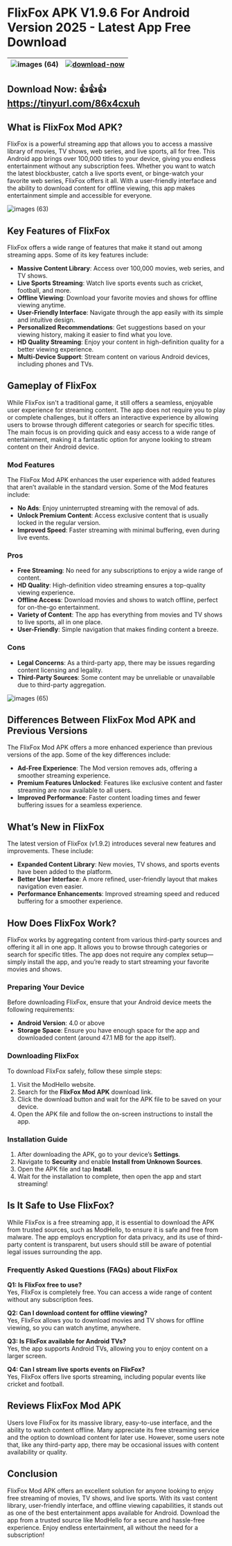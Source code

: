 
# FlixFox APK V1.9.6 For Android Version 2025 - Latest App Free Download

| ![images (64)](https://github.com/user-attachments/assets/53a79941-d80f-4d60-8679-c3b7af363435)| [![download-now](https://github.com/user-attachments/assets/22657e67-9d2d-46af-a41a-5d365d2ddc1f)](https://modhello.com/)  |
|:-------------------------------------------------:|-----------------------|

## Download Now: 👍👍👍 https://tinyurl.com/86x4cxuh

## What is FlixFox Mod APK?

FlixFox is a powerful streaming app that allows you to access a massive library of movies, TV shows, web series, and live sports, all for free. This Android app brings over 100,000 titles to your device, giving you endless entertainment without any subscription fees. Whether you want to watch the latest blockbuster, catch a live sports event, or binge-watch your favorite web series, FlixFox offers it all. With a user-friendly interface and the ability to download content for offline viewing, this app makes entertainment simple and accessible for everyone.

![images (63)](https://github.com/user-attachments/assets/0bb8b0cc-9010-4c29-8f60-0347582e6e6b)


## Key Features of FlixFox

FlixFox offers a wide range of features that make it stand out among streaming apps. Some of its key features include:

- **Massive Content Library**: Access over 100,000 movies, web series, and TV shows.
- **Live Sports Streaming**: Watch live sports events such as cricket, football, and more.
- **Offline Viewing**: Download your favorite movies and shows for offline viewing anytime.
- **User-Friendly Interface**: Navigate through the app easily with its simple and intuitive design.
- **Personalized Recommendations**: Get suggestions based on your viewing history, making it easier to find what you love.
- **HD Quality Streaming**: Enjoy your content in high-definition quality for a better viewing experience.
- **Multi-Device Support**: Stream content on various Android devices, including phones and TVs.

## Gameplay of FlixFox

While FlixFox isn't a traditional game, it still offers a seamless, enjoyable user experience for streaming content. The app does not require you to play or complete challenges, but it offers an interactive experience by allowing users to browse through different categories or search for specific titles. The main focus is on providing quick and easy access to a wide range of entertainment, making it a fantastic option for anyone looking to stream content on their Android device.

### Mod Features

The FlixFox Mod APK enhances the user experience with added features that aren’t available in the standard version. Some of the Mod features include:

- **No Ads**: Enjoy uninterrupted streaming with the removal of ads.
- **Unlock Premium Content**: Access exclusive content that is usually locked in the regular version.
- **Improved Speed**: Faster streaming with minimal buffering, even during live events.

### Pros

- **Free Streaming**: No need for any subscriptions to enjoy a wide range of content.
- **HD Quality**: High-definition video streaming ensures a top-quality viewing experience.
- **Offline Access**: Download movies and shows to watch offline, perfect for on-the-go entertainment.
- **Variety of Content**: The app has everything from movies and TV shows to live sports, all in one place.
- **User-Friendly**: Simple navigation that makes finding content a breeze.

### Cons

- **Legal Concerns**: As a third-party app, there may be issues regarding content licensing and legality.
- **Third-Party Sources**: Some content may be unreliable or unavailable due to third-party aggregation.

![images (65)](https://github.com/user-attachments/assets/559a957a-6341-4912-b0ee-78b1a796d4a8)


## Differences Between FlixFox Mod APK and Previous Versions

The FlixFox Mod APK offers a more enhanced experience than previous versions of the app. Some of the key differences include:

- **Ad-Free Experience**: The Mod version removes ads, offering a smoother streaming experience.
- **Premium Features Unlocked**: Features like exclusive content and faster streaming are now available to all users.
- **Improved Performance**: Faster content loading times and fewer buffering issues for a seamless experience.

## What’s New in FlixFox

The latest version of FlixFox (v1.9.2) introduces several new features and improvements. These include:

- **Expanded Content Library**: New movies, TV shows, and sports events have been added to the platform.
- **Better User Interface**: A more refined, user-friendly layout that makes navigation even easier.
- **Performance Enhancements**: Improved streaming speed and reduced buffering for a smoother experience.

## How Does FlixFox Work?

FlixFox works by aggregating content from various third-party sources and offering it all in one app. It allows you to browse through categories or search for specific titles. The app does not require any complex setup—simply install the app, and you’re ready to start streaming your favorite movies and shows.

### Preparing Your Device

Before downloading FlixFox, ensure that your Android device meets the following requirements:

- **Android Version**: 4.0 or above
- **Storage Space**: Ensure you have enough space for the app and downloaded content (around 47.1 MB for the app itself).

### Downloading FlixFox

To download FlixFox safely, follow these simple steps:

1. Visit the ModHello website.
2. Search for the **FlixFox Mod APK** download link.
3. Click the download button and wait for the APK file to be saved on your device.
4. Open the APK file and follow the on-screen instructions to install the app.

### Installation Guide

1. After downloading the APK, go to your device’s **Settings**.
2. Navigate to **Security** and enable **Install from Unknown Sources**.
3. Open the APK file and tap **Install**.
4. Wait for the installation to complete, then open the app and start streaming!

## Is It Safe to Use FlixFox?

While FlixFox is a free streaming app, it is essential to download the APK from trusted sources, such as ModHello, to ensure it is safe and free from malware. The app employs encryption for data privacy, and its use of third-party content is transparent, but users should still be aware of potential legal issues surrounding the app.

### Frequently Asked Questions (FAQs) about FlixFox

**Q1: Is FlixFox free to use?**  
Yes, FlixFox is completely free. You can access a wide range of content without any subscription fees.

**Q2: Can I download content for offline viewing?**  
Yes, FlixFox allows you to download movies and TV shows for offline viewing, so you can watch anytime, anywhere.

**Q3: Is FlixFox available for Android TVs?**  
Yes, the app supports Android TVs, allowing you to enjoy content on a larger screen.

**Q4: Can I stream live sports events on FlixFox?**  
Yes, FlixFox offers live sports streaming, including popular events like cricket and football.

## Reviews FlixFox Mod APK

Users love FlixFox for its massive library, easy-to-use interface, and the ability to watch content offline. Many appreciate its free streaming service and the option to download content for later use. However, some users note that, like any third-party app, there may be occasional issues with content availability or quality.

## Conclusion

FlixFox Mod APK offers an excellent solution for anyone looking to enjoy free streaming of movies, TV shows, and live sports. With its vast content library, user-friendly interface, and offline viewing capabilities, it stands out as one of the best entertainment apps available for Android. Download the app from a trusted source like ModHello for a secure and hassle-free experience. Enjoy endless entertainment, all without the need for a subscription!
